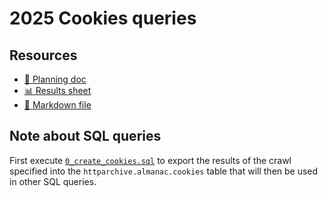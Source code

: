 # 2025 Cookies queries

<!--
  This directory contains all of the 2025 cookies chapter queries.

  Each query should have a corresponding `metric_name.sql` file.
  Note that readers are linked to this directory, so try to make the SQL file names descriptive for easy browsing.

  Analysts: if helpful, you can use this README to give additional info about the queries.
-->

## Resources

- [📄 Planning doc][~google-doc]
- [📊 Results sheet][~google-sheets]
- [📝 Markdown file][~chapter-markdown]

[~google-doc]: https://docs.google.com/document/d/1JX7vklpKJa_4RImgC8bfNNa9V725FaF0HH6RJcbRnYU
[~google-sheets]: https://docs.google.com/spreadsheets/d/1ZirsnaXgbOMzBmt0X2eMMu3rVJvWCtQgE7pNG7fKcvc
[~chapter-markdown]: https://github.com/HTTPArchive/almanac.httparchive.org/tree/main/src/content/en/2025/cookies.md

## Note about SQL queries

First execute [`0_create_cookies.sql`](0_create_cookies.sql) to export the
results of the <DATE> crawl specified into the `httparchive.almanac.cookies`
table that will then be used in other SQL queries.
